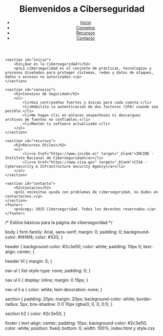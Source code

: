 <!DOCTYPE html>
<html lang="es">
<head>
    <meta charset="UTF-8">
    <meta name="viewport" content="width=device-width, initial-scale=1.0">
    <title>Ciberseguridad: Protege tu información</title>
    <link rel="stylesheet" href="style.css">
</head>
<body>
    <header>
        <h1>Bienvenidos a Ciberseguridad</h1>
        <nav>
            <ul>
                <li><a href="#inicio">Inicio</a></li>
                <li><a href="#consejos">Consejos</a></li>
                <li><a href="#recursos">Recursos</a></li>
                <li><a href="#contacto">Contacto</a></li>
            </ul>
        </nav>
    </header>

    <section id="inicio">
        <h2>¿Qué es la Ciberseguridad?</h2>
        <p>La ciberseguridad es el conjunto de prácticas, tecnologías y procesos diseñados para proteger sistemas, redes y datos de ataques, daños o accesos no autorizados.</p>
    </section>

    <section id="consejos">
        <h2>Consejos de Seguridad</h2>
        <ul>
            <li>Usa contraseñas fuertes y únicas para cada cuenta.</li>
            <li>Habilita la autenticación de dos factores (2FA) cuando sea posible.</li>
            <li>No hagas clic en enlaces sospechosos ni descargues archivos de fuentes no confiables.</li>
            <li>Mantén tu software actualizado.</li>
        </ul>
    </section>

    <section id="recursos">
        <h2>Recursos Útiles</h2>
        <ul>
            <li><a href="https://www.incibe.es" target="_blank">INCIBE - Instituto Nacional de Ciberseguridad</a></li>
            <li><a href="https://www.cisa.gov" target="_blank">CISA - Cybersecurity & Infrastructure Security Agency</a></li>
        </ul>
    </section>

    <section id="contacto">
        <h2>Contacto</h2>
        <p>Si necesitas ayuda con problemas de ciberseguridad, no dudes en contactarnos.</p>
    </section>
    <footer>
        <p>&copy; 2025 Ciberseguridad. Todos los derechos reservados.</p>
    </footer>
</body>
</html>

/* Estilos básicos para la página de ciberseguridad */

body {
    font-family: Arial, sans-serif;
    margin: 0;
    padding: 0;
    background-color: #f4f4f4;
    color: #333;
}

header {
    background-color: #2c3e50;
    color: white;
    padding: 10px 0;
    text-align: center;
}

header h1 {
    margin: 0;
}

nav ul {
    list-style-type: none;
    padding: 0;
}

nav ul li {
    display: inline;
    margin: 0 15px;
}

nav ul li a {
    color: white;
    text-decoration: none;
}

section {
    padding: 20px;
    margin: 20px;
    background-color: white;
    border-radius: 5px;
    box-shadow: 0 0 10px rgba(0, 0, 0, 0.1);
}

section h2 {
    color: #2c3e50;
}

footer {
    text-align: center;
    padding: 10px;
    background-color: #2c3e50;
    color: white;
    position: fixed;
    bottom: 0;
    width: 100%;
    index.html y style.css 
